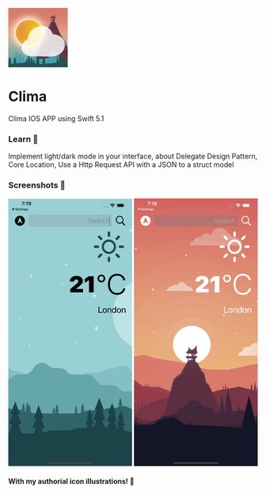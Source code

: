 

[<img src="/Clima/Assets.xcassets/AppIcon.appiconset/120.png"/>](120.png)
# Clima
Clima IOS APP using Swift 5.1
### Learn 📝
Implement light/dark mode in your interface, about Delegate Design Pattern, Core Location, Use a Http Request API with a JSON to a struct model
### Screenshots 📸
[<img src="/screenshot/screenshot1.png" width="250" />](screenshot1.png)
[<img src="/screenshot/screenshot2.png" width="250" />](screenshot2.png)
#### With my authorial icon illustrations! 🎨

